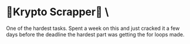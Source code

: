 # 🦀Krypto Scrapper🦀 \
One of the hardest tasks. Spent a week on this and just cracked it a few days before the deadline the hardest part was getting the for loops made.
